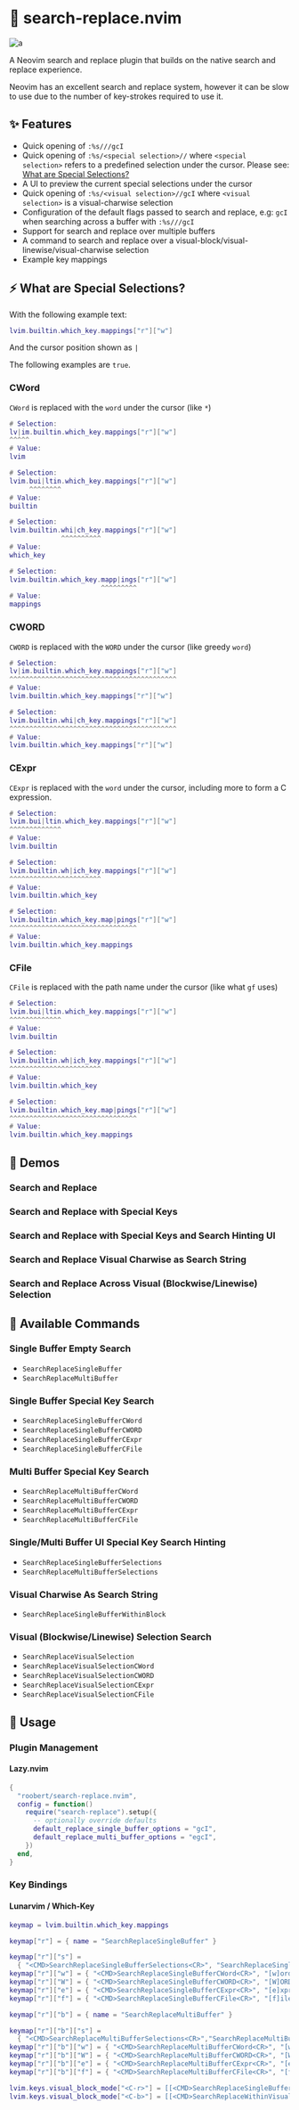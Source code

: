 # :monocle_face: search-replace.nvim

![a](https://user-images.githubusercontent.com/226654/210119753-8951db87-e7e1-48c7-a75d-e3c5f222d702.gif)

A Neovim search and replace plugin that builds on the native search and replace experience.

Neovim has an excellent search and replace system, however it can be slow to use due to the
number of key-strokes required to use it.

## :sparkles: Features

* Quick opening of `:%s///gcI`
* Quick opening of `:%s/<special selection>//` where `<special selection>` refers to a
  predefined selection under the cursor. Please see: [What are Special Selections?](https://github.com/roobert/search-replace.nvim#what-are-special-selection)
* A UI to preview the current special selections under the cursor
* Quick opening of `:%s/<visual selection>//gcI` where `<visual selection>` is a
  visual-charwise selection
* Configuration of the default flags passed to search and replace, e.g: `gcI` when
  searching across a buffer with `:%s///gcI`
* Support for search and replace over multiple buffers
* A command to search and replace over a visual-block/visual-linewise/visual-charwise
  selection
* Example key mappings

## :zap: What are Special Selections?

With the following example text:

``` lua
lvim.builtin.which_key.mappings["r"]["w"]
```

And the cursor position shown as `|`

The following examples are `true`.

### CWord

`CWord` is replaced with the `word` under the cursor (like `*`)

``` lua
# Selection:
lv|im.builtin.which_key.mappings["r"]["w"]
^^^^^
# Value:
lvim
```

``` lua
# Selection:
lvim.bui|ltin.which_key.mappings["r"]["w"]
     ^^^^^^^^
# Value:
builtin
```

``` lua
# Selection:
lvim.builtin.whi|ch_key.mappings["r"]["w"]
             ^^^^^^^^^^
# Value:
which_key
```

``` lua
# Selection:
lvim.builtin.which_key.mapp|ings["r"]["w"]
                       ^^^^^^^^^
# Value:
mappings
```

### CWORD

`CWORD` is replaced with the `WORD` under the cursor (like greedy `word`)

``` lua
# Selection:
lv|im.builtin.which_key.mappings["r"]["w"]
^^^^^^^^^^^^^^^^^^^^^^^^^^^^^^^^^^^^^^^^^^
# Value:
lvim.builtin.which_key.mappings["r"]["w"]
```

``` lua
# Selection:
lvim.builtin.whi|ch_key.mappings["r"]["w"]
^^^^^^^^^^^^^^^^^^^^^^^^^^^^^^^^^^^^^^^^^^
# Value:
lvim.builtin.which_key.mappings["r"]["w"]
```

### CExpr

`CExpr` is replaced with the `word` under the cursor, including more to form a C expression.

``` lua
# Selection:
lvim.bui|ltin.which_key.mappings["r"]["w"]
^^^^^^^^^^^^^
# Value:
lvim.builtin
```

``` lua
# Selection:
lvim.builtin.wh|ich_key.mappings["r"]["w"]
^^^^^^^^^^^^^^^^^^^^^^^
# Value:
lvim.builtin.which_key
```

``` lua
# Selection:
lvim.builtin.which_key.map|pings["r"]["w"]
^^^^^^^^^^^^^^^^^^^^^^^^^^^^^^^^
# Value:
lvim.builtin.which_key.mappings
```

### CFile

`CFile` is replaced with the path name under the cursor (like what `gf` uses)

``` lua
# Selection:
lvim.bui|ltin.which_key.mappings["r"]["w"]
^^^^^^^^^^^^^
# Value:
lvim.builtin
```

``` lua
# Selection:
lvim.builtin.wh|ich_key.mappings["r"]["w"]
^^^^^^^^^^^^^^^^^^^^^^^
# Value:
lvim.builtin.which_key
```

``` lua
# Selection:
lvim.builtin.which_key.map|pings["r"]["w"]
^^^^^^^^^^^^^^^^^^^^^^^^^^^^^^^^
# Value:
lvim.builtin.which_key.mappings
```

## :movie_camera: Demos

### Search and Replace

### Search and Replace with Special Keys

### Search and Replace with Special Keys and Search Hinting UI

### Search and Replace Visual Charwise as Search String

### Search and Replace Across Visual (Blockwise/Linewise) Selection

## :microscope: Available Commands

### Single Buffer Empty Search

* `SearchReplaceSingleBuffer`
* `SearchReplaceMultiBuffer`

### Single Buffer Special Key Search

* `SearchReplaceSingleBufferCWord`
* `SearchReplaceSingleBufferCWORD`
* `SearchReplaceSingleBufferCExpr`
* `SearchReplaceSingleBufferCFile`

### Multi Buffer Special Key Search

* `SearchReplaceMultiBufferCWord`
* `SearchReplaceMultiBufferCWORD`
* `SearchReplaceMultiBufferCExpr`
* `SearchReplaceMultiBufferCFile`

### Single/Multi Buffer UI Special Key Search Hinting

* `SearchReplaceSingleBufferSelections`
* `SearchReplaceMultiBufferSelections`

### Visual Charwise As Search String

* `SearchReplaceSingleBufferWithinBlock`

### Visual (Blockwise/Linewise) Selection Search

* `SearchReplaceVisualSelection`
* `SearchReplaceVisualSelectionCWord`
* `SearchReplaceVisualSelectionCWORD`
* `SearchReplaceVisualSelectionCExpr`
* `SearchReplaceVisualSelectionCFile`

## :rocket: Usage

### Plugin Management

#### Lazy.nvim

``` lua
{
  "roobert/search-replace.nvim",
  config = function()
    require("search-replace").setup({
      -- optionally override defaults
      default_replace_single_buffer_options = "gcI",
      default_replace_multi_buffer_options = "egcI",
    })
  end,
}
```

### Key Bindings

#### Lunarvim / Which-Key

``` lua
keymap = lvim.builtin.which_key.mappings

keymap["r"] = { name = "SearchReplaceSingleBuffer" }

keymap["r"]["s"] =
  { "<CMD>SearchReplaceSingleBufferSelections<CR>", "SearchReplaceSingleBuffer [s]elction list" }
keymap["r"]["w"] = { "<CMD>SearchReplaceSingleBufferCWord<CR>", "[w]ord" }
keymap["r"]["W"] = { "<CMD>SearchReplaceSingleBufferCWORD<CR>", "[W]ORD" }
keymap["r"]["e"] = { "<CMD>SearchReplaceSingleBufferCExpr<CR>", "[e]xpr" }
keymap["r"]["f"] = { "<CMD>SearchReplaceSingleBufferCFile<CR>", "[f]ile" }

keymap["r"]["b"] = { name = "SearchReplaceMultiBuffer" }

keymap["r"]["b"]["s"] =
  { "<CMD>SearchReplaceMultiBufferSelections<CR>","SearchReplaceMultiBuffer [s]elction list" }
keymap["r"]["b"]["w"] = { "<CMD>SearchReplaceMultiBufferCWord<CR>", "[w]ord" }
keymap["r"]["b"]["W"] = { "<CMD>SearchReplaceMultiBufferCWORD<CR>", "[W]ORD" }
keymap["r"]["b"]["e"] = { "<CMD>SearchReplaceMultiBufferCExpr<CR>", "[e]xpr" }
keymap["r"]["b"]["f"] = { "<CMD>SearchReplaceMultiBufferCFile<CR>", "[f]ile" }

lvim.keys.visual_block_mode["<C-r>"] = [[<CMD>SearchReplaceSingleBufferVisualSelection<CR>]]
lvim.keys.visual_block_mode["<C-b>"] = [[<CMD>SearchReplaceWithinVisualSelectionCWord<CR>]]
```
